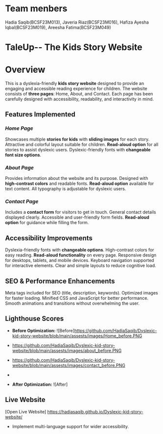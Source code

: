 # Team menbers
Hadia Saqib(BCSF23M013),
Javeria Riaz(BCSF23M016),
Hafiza Ayesha Iqbal(BCSF23M019),
Areesha Fatima(BCSF23M049)

# TaleUp-- The Kids Story Website

# Overview
This is a dyslexia-friendly **kids story website** designed to provide an engaging and accessible reading experience for children. The website consists of **three pages**: Home, About, and Contact. Each page has been carefully designed with accessibility, readability, and interactivity in mind.

## Features Implemented

### *Home Page*
  Showcases multiple **stories for kids** with **sliding images** for each story.
  Attractive and colorful layout suitable for children.
  **Read-aloud option** for all stories to assist dyslexic users.
  Dyslexic-friendly fonts with **changeable font size options**.

### *About Page*
  Provides information about the website and its purpose.
  Designed with **high-contrast colors** and readable fonts.
  **Read-aloud option** available for text content.
  All typography is adjustable for dyslexic users.

### *Contact Page*
  Includes a **contact form** for visitors to get in touch.
  General contact details displayed clearly.
  Accessible and user-friendly form fields.
  **Read-aloud option** for guidance while filling the form.



## Accessibility Improvements
 Dyslexia-friendly fonts with **changeable options**.
 High-contrast colors for easy reading.
 **Read-aloud functionality** on every page.
 Responsive design for desktops, tablets, and mobile devices.
 Keyboard navigation supported for interactive elements.
 Clear and simple layouts to reduce cognitive load.



## SEO & Performance Enhancements
  Meta tags included for SEO (title, description, keywords).
  Optimized images for faster loading.
  Minified CSS and JavaScript for better performance.
  Smooth animations and transitions without overwhelming the user.



## Lighthouse Scores
- **Before Optimization:** ![Before]https://github.com/HadiaSaqib/Dyslexic-kid-story-website/blob/main/assests/images/Home_before.PNG
-  https://github.com/HadiaSaqib/Dyslexic-kid-story-website/blob/main/assests/images/about_before.PNG
-  https://github.com/HadiaSaqib/Dyslexic-kid-story-website/blob/main/assests/images/contact_before.PNG

-  
- **After Optimization:** ![After]



## Live Website
[Open Live Website] https://hadiasaqib.github.io/Dyslexic-kid-story-website/



- Implement multi-language support for wider accessibility.


